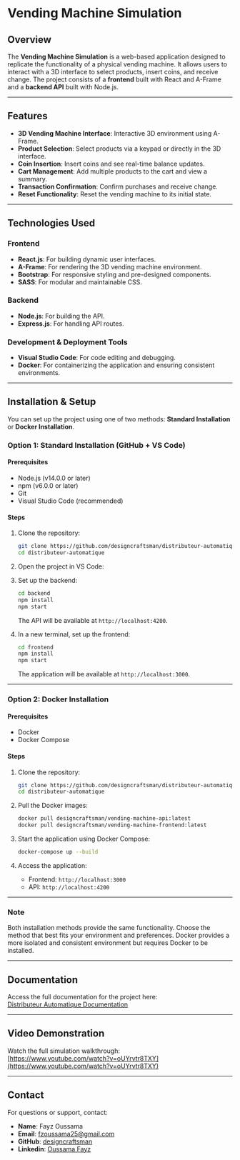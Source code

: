 # Vending Machine Simulation

## Overview
The **Vending Machine Simulation** is a web-based application designed to replicate the functionality of a physical vending machine. It allows users to interact with a 3D interface to select products, insert coins, and receive change. The project consists of a **frontend** built with React and A-Frame and a **backend API** built with Node.js.

---

## Features
- **3D Vending Machine Interface**: Interactive 3D environment using A-Frame.
- **Product Selection**: Select products via a keypad or directly in the 3D interface.
- **Coin Insertion**: Insert coins and see real-time balance updates.
- **Cart Management**: Add multiple products to the cart and view a summary.
- **Transaction Confirmation**: Confirm purchases and receive change.
- **Reset Functionality**: Reset the vending machine to its initial state.

---

## Technologies Used
### Frontend
- **React.js**: For building dynamic user interfaces.
- **A-Frame**: For rendering the 3D vending machine environment.
- **Bootstrap**: For responsive styling and pre-designed components.
- **SASS**: For modular and maintainable CSS.

### Backend
- **Node.js**: For building the API.
- **Express.js**: For handling API routes.

### Development & Deployment Tools
- **Visual Studio Code**: For code editing and debugging.
- **Docker**: For containerizing the application and ensuring consistent environments.

---

## Installation & Setup
You can set up the project using one of two methods: **Standard Installation** or **Docker Installation**.

### Option 1: Standard Installation (GitHub + VS Code)
#### Prerequisites
- Node.js (v14.0.0 or later)
- npm (v6.0.0 or later)
- Git
- Visual Studio Code (recommended)

#### Steps
1. Clone the repository:
   ```bash
   git clone https://github.com/designcraftsman/distributeur-automatique.git
   cd distributeur-automatique
   ```

2. Open the project in VS Code:
   

3. Set up the backend:
   ```bash
   cd backend
   npm install
   npm start
   ```
   The API will be available at `http://localhost:4200`.

4. In a new terminal, set up the frontend:
   ```bash
   cd frontend
   npm install
   npm start
   ```
   The application will be available at `http://localhost:3000`.

---

### Option 2: Docker Installation
#### Prerequisites
- Docker
- Docker Compose

#### Steps
1. Clone the repository:
   ```bash
   git clone https://github.com/designcraftsman/distributeur-automatique.git
   cd distributeur-automatique
   ```

2. Pull the Docker images:
   ```bash
   docker pull designcraftsman/vending-machine-api:latest
   docker pull designcraftsman/vending-machine-frontend:latest
   ```

3. Start the application using Docker Compose:
   ```bash
   docker-compose up --build
   ```

4. Access the application:
   - Frontend: `http://localhost:3000`
   - API: `http://localhost:4200`

---

### Note
Both installation methods provide the same functionality. Choose the method that best fits your environment and preferences. Docker provides a more isolated and consistent environment but requires Docker to be installed.

---

## Documentation
Access the full documentation for the project here:  
[Distributeur Automatique Documentation](https://vending-machine-documentation.netlify.app/)

---

## Video Demonstration
Watch the full simulation walkthrough:  
[https://www.youtube.com/watch?v=oUYrvtr8TXY](https://www.youtube.com/watch?v=oUYrvtr8TXY)


---

## Contact
For questions or support, contact:
- **Name**: Fayz Oussama
- **Email**: fzoussama25@gmail.com
- **GitHub**: [designcraftsman](https://github.com/designcraftsman)
- **Linkedin**: [Oussama Fayz](https://www.linkedin.com/in/oussama-fayz-9a3a22223/)
